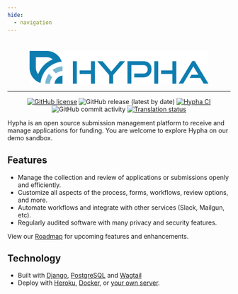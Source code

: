 ```yaml
---
hide:
  - navigation
---
```

# 
<p align='center'>
  <img src="/assets/hypha-logo.png" alt="Hypha Logo" width="80%" />
</p>

---

<p align="center">
    <a href="https://github.com/HyphaApp/hypha/blob/main/LICENSE"><img src="https://img.shields.io/github/license/HyphaApp/hypha" alt="GitHub license"></a>
    <img src="https://img.shields.io/github/v/release/HyphaApp/hypha" alt="GitHub release (latest by date)">
    <a href="https://github.com/github/docs/actions/workflows/main.yml"><img src="https://github.com/HyphaApp/hypha/actions/workflows/hypha-ci.yml/badge.svg" alt="Hypha CI"></a>
    <img src="https://img.shields.io/github/commit-activity/m/HyphaApp/hypha" alt="GitHub commit activity">
    <a href="https://hosted.weblate.org/engage/hypha/"><img src="https://hosted.weblate.org/widgets/hypha/-/svg-badge.svg" alt="Translation status"></a>
</p>

Hypha is an open source submission management platform to receive and manage applications for funding. You are welcome to explore Hypha on our demo sandbox.

## Features

* Manage the collection and review of applications or submissions openly and efficiently.
* Customize all aspects of the process, forms, workflows, review options, and more.
* Automate workflows and integrate with other services (Slack, Mailgun, etc).
* Regularly audited software with many privacy and security features.

View our [Roadmap](https://github.com/HyphaApp/hypha/wiki/Roadmap) for upcoming features and enhancements.

## Technology

* Built with [Django](https://www.djangoproject.com/), [PostgreSQL](https://www.postgresql.org/) and [Wagtail](https://wagtail.io/)
* Deploy with [Heroku](./setup/deployment/production/heroku.md), [Docker](./setup/deployment/production/docker.md), or [your own server](./setup/deployment/production/stand-alone.md).
